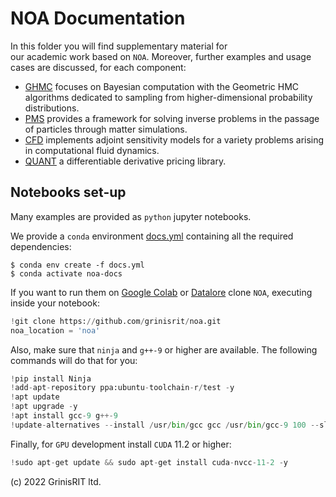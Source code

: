 # NOA Documentation

In this folder you will find supplementary material for  
our academic work based on `NOA`. Moreover, further examples
and usage cases are discussed, for each component:

* [GHMC](ghmc/README.md) focuses on Bayesian computation
  with the Geometric HMC algorithms dedicated to sampling
  from higher-dimensional probability distributions.
* [PMS](pms/README.md) provides a framework for solving inverse problems
  in the passage of particles through matter simulations.
* [CFD](cfd/README.md) implements adjoint sensitivity models for a variety
  problems arising in computational fluid dynamics.
* [QUANT](quant/README.md) a differentiable derivative
  pricing library.

## Notebooks set-up

Many examples are provided as `python` jupyter notebooks. 

We provide a `conda` environment [docs.yml](../docs.yml) 
containing all the required dependencies:

```
$ conda env create -f docs.yml
$ conda activate noa-docs
```

If you want to run them on
[Google Colab](https://colab.research.google.com/notebooks/welcome.ipynb)
or [Datalore](https://datalore.jetbrains.com/notebooks)
clone `NOA`,  executing inside your notebook:

```python
!git clone https://github.com/grinisrit/noa.git
noa_location = 'noa'
```

Also, make sure that `ninja` and `g++-9` or higher are available. The following commands will do that for you:
```python
!pip install Ninja
!add-apt-repository ppa:ubuntu-toolchain-r/test -y
!apt update
!apt upgrade -y
!apt install gcc-9 g++-9
!update-alternatives --install /usr/bin/gcc gcc /usr/bin/gcc-9 100 --slave /usr/bin/g++ g++ /usr/bin/g++-9
```

Finally, for `GPU` development install `CUDA` 11.2 or higher: 
```python
!sudo apt-get update && sudo apt-get install cuda-nvcc-11-2 -y
```
(c) 2022 GrinisRIT ltd. 